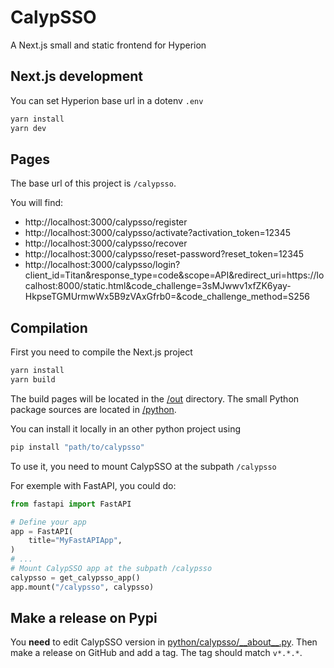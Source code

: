 # CalypSSO

A Next.js small and static frontend for Hyperion

## Next.js development

You can set Hyperion base url in a dotenv `.env`

```bash
yarn install
yarn dev
```

## Pages

The base url of this project is `/calypsso`.

You will find:

- http://localhost:3000/calypsso/register
- http://localhost:3000/calypsso/activate?activation_token=12345
- http://localhost:3000/calypsso/recover
- http://localhost:3000/calypsso/reset-password?reset_token=12345
- http://localhost:3000/calypsso/login?client_id=Titan&response_type=code&scope=API&redirect_uri=https://localhost:8000/static.html&code_challenge=3sMJwwv1xfZK6yay-HkpseTGMUrmwWx5B9zVAxGfrb0=&code_challenge_method=S256

## Compilation

First you need to compile the Next.js project

```bash
yarn install
yarn build
```

The build pages will be located in the [/out](./out/) directory. The small Python package sources are located in [/python](./python/).

You can install it locally in an other python project using

```bash
pip install "path/to/calypsso"
```

To use it, you need to mount CalypSSO at the subpath `/calypsso`

For exemple with FastAPI, you could do:

```python
from fastapi import FastAPI

# Define your app
app = FastAPI(
    title="MyFastAPIApp",
)
# ...
# Mount CalypSSO app at the subpath /calypsso
calypsso = get_calypsso_app()
app.mount("/calypsso", calypsso)
```

## Make a release on Pypi

You **need** to edit CalypSSO version in [python/calypsso/\_\_about\_\_.py](./python/calypsso/__about__.py).
Then make a release on GitHub and add a tag. The tag should match `v*.*.*`.
